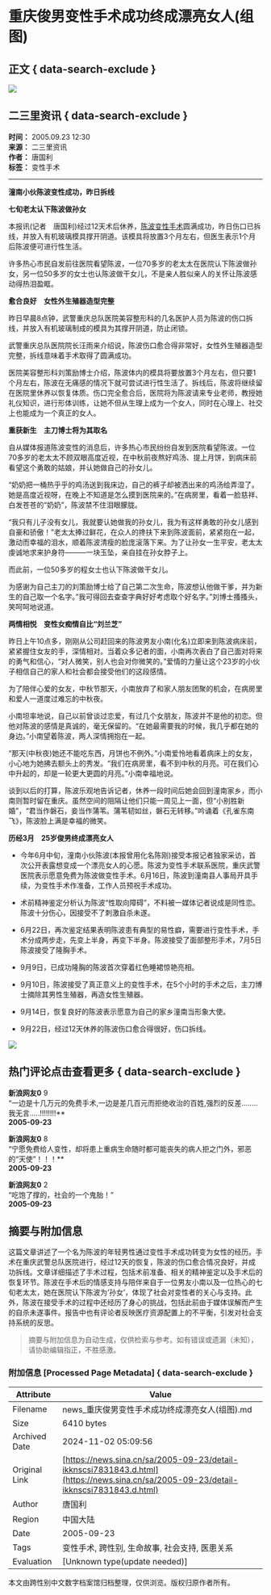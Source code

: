 # 重庆俊男变性手术成功终成漂亮女人(组图)

## 正文 { data-search-exclude }


![](https://n.sinaimg.cn/sinakd10203/358/w179h179/20200407/2e40-irtymmw7857041.jpg)

## 二三里资讯 { data-search-exclude }

**时间：** 2005.09.23 12:30  
**来源：** 二三里资讯  
**作者：** 唐国利  
**标签：** 变性手术

---

**潼南小伙陈波变性成功，昨日拆线**

**七旬老太认下陈波做孙女**

本报讯(记者　唐国利)经过12天术后休养，[陈波变性手术](http://news.sina.com.cn/s/2005-09-10/05236906402s.shtml)圆满成功，昨日伤口已拆线，并放入有机玻璃模具撑开阴道。该模具将放置3个月左右，但医生表示1个月后陈波便可进行性生活。

许多热心市民自发前往医院看望陈波，一位70多岁的老太太在医院认下陈波做孙女，另一位50多岁的女士也认陈波做干女儿，不是亲人胜似亲人的关怀让陈波感动得热泪盈眶。

**愈合良好　女性外生殖器造型完整**

昨日早晨8点钟，武警重庆总队医院美容整形科的几名医护人员为陈波的伤口拆线，并放入有机玻璃制成的模具为其撑开阴道，防止闭锁。

武警重庆总队医院院长汪雨来介绍说，陈波伤口愈合得非常好，女性外生殖器造型完整，拆线意味着手术取得了圆满成功。

医院美容整形科刘策励博士介绍，陈波体内的模具将要放置3个月左右，但只要1个月左右，陈波在无痛感的情况下就可尝试进行性生活了。拆线后，陈波将继续留在医院里休养以恢复体质。伤口完全愈合后，医院将为陈波请来专业老师，教授她礼仪知识，进行形体训练，让她不但从生理上成为一个女人，同时在心理上、社交上也能成为一个真正的女人。

**重获新生　主刀博士将为其取名**

自从媒体报道陈波变性的消息后，许多热心市民纷纷自发到医院看望陈波。一位70多岁的老太太不顾双眼高度近视，在中秋前夜熬好鸡汤、提上月饼，到病床前看望这个勇敢的姑娘，并认她做自己的孙女儿。

“奶奶把一桶热乎乎的鸡汤送到我床边，自己的裤子却被洒出来的鸡汤给弄湿了。她是高度近视呀，在晚上不知道是怎么摸到医院来的。”在病房里，看着一脸慈祥、白发苍苍的“奶奶”，陈波禁不住泪眼朦胧。

“我只有儿子没有女儿，我就要认她做我的孙女儿，我为有这样勇敢的孙女儿感到自豪和骄傲！”老太太捧过鲜花，在众人的搀扶下来到陈波面前，紧紧抱在一起，激动而幸福的泪水，顺着陈波清瘦的脸庞滚落下来。为了让孙女一生平安，老太太虔诚地求来护身符———一块玉坠，亲自挂在孙女脖子上。

而此前，一位50多岁的程女士也认下陈波做干女儿。

为感谢为自己主刀的刘策励博士给了自己第二次生命，陈波想认他做干爹，并为新生的自己取一个名字。”我可得回去查查字典好好考虑取个好名字。”刘博士搔搔头，笑呵呵地说道。

**两情相悦　变性女痴情自比“刘兰芝”**

昨日上午10点多，刚刚从公司赶回来的陈波男友小南(化名)立即来到陈波病床前，紧紧握住女友的手，深情相对。当着众多记者的面，小南再次表白了自己面对将来的勇气和信心，“对人微笑，别人也会对你微笑的。”爱情的力量让这个23岁的小伙子相信自己的家人和社会都会接受他们的这段感情。

为了陪伴心爱的女友，中秋节那天，小南放弃了和家人朋友团聚的机会，在病房里和爱人一道度过难忘的中秋夜。

小南坦率地说，自己以前曾谈过恋爱，有过几个女朋友，陈波并不是他的初恋。但他对陈波的感情是真诚的，毫无保留的。“在她最需要我的时候，我几乎都在她的身边。”小南望着陈波，两人深情拥抱在一起。

“那天(中秋夜)她还不能吃东西，月饼也不例外。”小南爱怜地看着病床上的女友，小心地为她拂去额头上的秀发。“我们在病房里，看不到中秋的月亮。可在我们心中升起的，却是一轮更大更圆的月亮。”小南幸福地说。

谈到以后的打算，陈波乐观地告诉记者，休养一段时间后她会回到潼南家乡，而小南则暂时留在重庆。虽然空间的阻隔让他们只能一周见上一面，但“小别胜新婚”，“君当作磐石，妾当作蒲苇。蒲苇韧如丝，磐石无转移。”吟诵着《孔雀东南飞》，陈波脸上满是幸福的微笑。

**历经3月　25岁俊男终成漂亮女人**

- 今年6月中旬，潼南小伙陈波(本报曾用化名陈刚)接受本报记者独家采访，首次公开表露想变成一个漂亮女人的心愿。陈波为变性手术联系医院，重庆武警医院表示愿意免费为陈波做变性手术。6月16日，陈波到潼南县人事局开具手续，为变性手术作准备，工作人员预祝手术成功。
  
- 术前精神鉴定分析认为陈波“性取向障碍”，不料被一媒体记者说成是同性恋。陈波十分伤心，因接受不了刺激自杀未遂。
  
- 6月22日，再次鉴定结果表明陈波患有典型的易性癖，需要进行变性手术，手术分成两步走，先变上半身，再变下半身。陈波接受了面部整形手术，7月5日陈波接受了隆胸手术。
  
- 9月9日，已成功隆胸的陈波首次穿着红色睡裙惊艳亮相。
  
- 9月10日，陈波接受了真正意义上的变性手术，在5个小时的手术之后，主刀博士摘除其男性生殖器，再造女性生殖器。
  
- 9月14日，恢复良好的陈波表示愿意为自己的家乡潼南当形象大使。
  
- 9月22日，经过12天休养的陈波伤口愈合得很好，伤口拆线。

![](https://n.sinaimg.cn/default/2fb77759/20151125/320X320.png)

## 热门评论点击查看更多 { data-search-exclude }

**新浪网友0** 9  
“一边是十几万元的免费手术,一边是差几百元而拒绝收治的百姓,强烈的反差........我无言.....!!!!!!!!**  
**2005-09-23**

**新浪网友0** 8  
“宁愿免费给人变性，却将患上重病生命随时都可能丧失的病人拒之门外，邪恶的“天使”！！！**  
**2005-09-23**

**新浪网友0** 2  
“吃饱了撑的，社会的一个鬼胎！”  
**2005-09-23**

## 摘要与附加信息

<!-- tcd_abstract -->
这篇文章讲述了一个名为陈波的年轻男性通过变性手术成功转变为女性的经历。手术在重庆武警总队医院进行，经过12天的恢复，陈波的伤口愈合情况良好，并成功拆线。文章详细描述了手术过程，包括术前准备、相关的精神鉴定以及手术后的恢复环节。陈波在手术后的情感支持与陪伴来自于一位男友小南以及一位热心的七旬老太太，她在医院认下陈波为‘孙女’，体现了社会对变性者的关心与支持。此外，陈波在接受手术的过程中还经历了身心的挑战，包括此前由于媒体误解而产生的自杀未遂事件。报告中也有评论者反映医疗资源配置上的不平衡，引发对社会支持系统的反思。
<!-- tcd_abstract_end -->

> 摘要与附加信息为自动生成，仅供检索与参考。如有错误或遗漏（未知），请协助编辑指正，不胜感激。

### 附加信息 [Processed Page Metadata] { data-search-exclude }

| Attribute       | Value                                  |
|-----------------|----------------------------------------|
| Filename        | news_重庆俊男变性手术成功终成漂亮女人(组图).md                             |
| Size            | 6410 bytes                           |
| Archived Date   | 2024-11-02 05:09:56                             |
| Original Link   | [https://news.sina.cn/sa/2005-09-23/detail-ikknscsi7831843.d.html](https://news.sina.cn/sa/2005-09-23/detail-ikknscsi7831843.d.html)                       |
| Author          | 唐国利                               |
| Region          | 中国大陆                               |
| Date            | 2005-09-23                                 |
| Tags            | 变性手术, 跨性别, 生命故事, 社会支持, 医患关系                                 |
| Evaluation            | [Unknown type(update needed)]                                 |
<!-- tcd_table_end -->

本文由跨性别中文数字档案馆归档整理，仅供浏览。版权归原作者所有。
